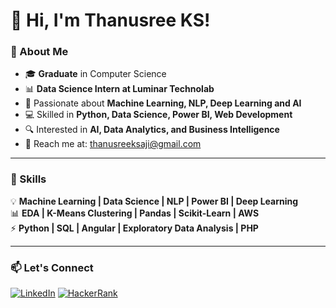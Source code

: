 # 👋 Hi, I'm Thanusree KS!  

### 🚀 About Me  
- 🎓 **Graduate** in Computer Science  
- 📊 **Data Science Intern at Luminar Technolab**  
- 🧠 Passionate about **Machine Learning, NLP, Deep Learning and AI**  
- 💻 Skilled in **Python, Data Science, Power BI, Web Development**  
- 🔍 Interested in **AI, Data Analytics, and Business Intelligence**  
- 📩 Reach me at: thanusreeksaji@gmail.com

---

### 🌟 Skills  
💡 **Machine Learning | Data Science | NLP | Power BI | Deep Learning**  
📊 **EDA | K-Means Clustering | Pandas | Scikit-Learn | AWS**  
⚡ **Python | SQL | Angular | Exploratory Data Analysis | PHP**  

---

### 📫 Let's Connect  
[![LinkedIn](https://img.shields.io/badge/LinkedIn-ThanusreeKS-blue?style=flat&logo=linkedin)](https://www.linkedin.com/in/thanusree-ks) 
[![HackerRank](https://img.shields.io/badge/HackerRank-Profile-brightgreen?style=flat&logo=hackerrank)](https://www.hackerrank.com/profile/thanusreeks1)

